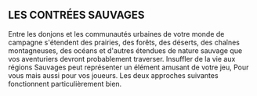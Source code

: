 ## LES CONTRÉES SAUVAGES


Entre les donjons et les communautés urbaines de votre
monde de campagne s'étendent des prairies, des forêts, des
déserts, des chaînes montagneuses, des océans et d'autres
étendues de nature sauvage que vos aventuriers devront
probablement traverser. Insuffler de la vie aux régions
Sauvages peut représenter un élément amusant de votre jeu,
Pour vous mais aussi pour vos joueurs. Les deux approches
suivantes fonctionnent particulièrement bien.
